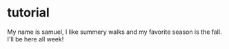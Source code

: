 # tutorial
My name is samuel, I like summery walks and my favorite season is the fall.  I'll be here all week!
